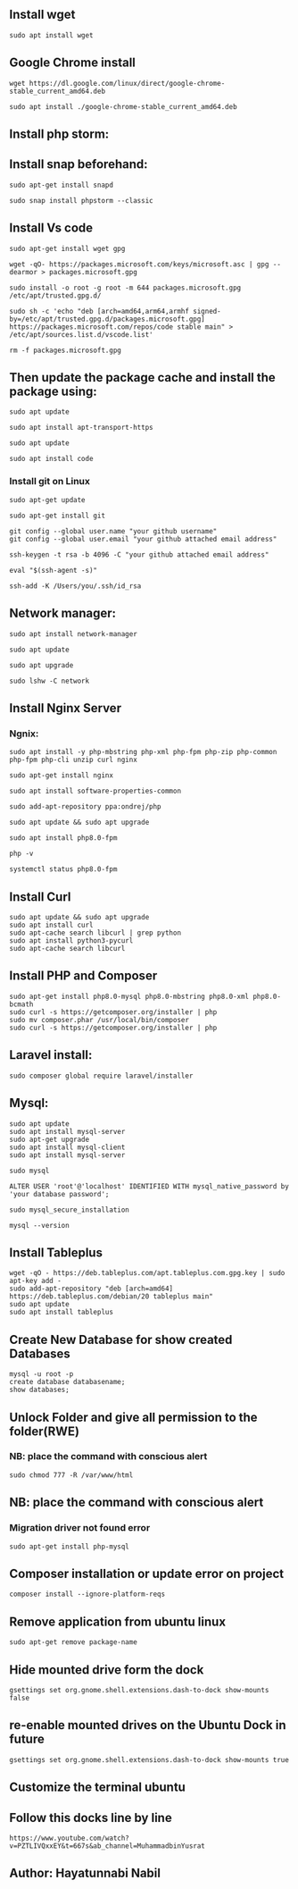 ## Install wget

```
sudo apt install wget
```

## Google Chrome install

```
wget https://dl.google.com/linux/direct/google-chrome-stable_current_amd64.deb
```
```
sudo apt install ./google-chrome-stable_current_amd64.deb
```

## Install php storm:

## Install snap beforehand:

```
sudo apt-get install snapd
```
```
sudo snap install phpstorm --classic
```

## Install Vs code

```
sudo apt-get install wget gpg
```
```
wget -qO- https://packages.microsoft.com/keys/microsoft.asc | gpg --dearmor > packages.microsoft.gpg
```
```
sudo install -o root -g root -m 644 packages.microsoft.gpg /etc/apt/trusted.gpg.d/
```
```
sudo sh -c 'echo "deb [arch=amd64,arm64,armhf signed-by=/etc/apt/trusted.gpg.d/packages.microsoft.gpg] https://packages.microsoft.com/repos/code stable main" > /etc/apt/sources.list.d/vscode.list'
```
```
rm -f packages.microsoft.gpg
```

## Then update the package cache and install the package using:

```
sudo apt update
```
```
sudo apt install apt-transport-https
```
```
sudo apt update
```
```
sudo apt install code
```

### Install git on Linux

```
sudo apt-get update
```
```
sudo apt-get install git
```
```
git config --global user.name "your github username"
git config --global user.email "your github attached email address"
```
```
ssh-keygen -t rsa -b 4096 -C "your github attached email address"
```
```
eval "$(ssh-agent -s)"
```
```
ssh-add -K /Users/you/.ssh/id_rsa
```

## Network manager:

```
sudo apt install network-manager
```
```
sudo apt update
```
```
sudo apt upgrade
```
```
sudo lshw -C network
```

## Install Nginx Server

### Ngnix:

```
sudo apt install -y php-mbstring php-xml php-fpm php-zip php-common php-fpm php-cli unzip curl nginx
```
```
sudo apt-get install nginx
```
```
sudo apt install software-properties-common
```
```
sudo add-apt-repository ppa:ondrej/php
```
```
sudo apt update && sudo apt upgrade
```
```
sudo apt install php8.0-fpm
```
```
php -v
```
```
systemctl status php8.0-fpm
```

## Install Curl
```
sudo apt update && sudo apt upgrade
sudo apt install curl
sudo apt-cache search libcurl | grep python
sudo apt install python3-pycurl
sudo apt-cache search libcurl
```

## Install PHP and Composer

```
sudo apt-get install php8.0-mysql php8.0-mbstring php8.0-xml php8.0-bcmath
sudo curl -s https://getcomposer.org/installer | php
sudo mv composer.phar /usr/local/bin/composer
sudo curl -s https://getcomposer.org/installer | php
```

## Laravel install:

```
sudo composer global require laravel/installer
```

## Mysql:

```
sudo apt update
sudo apt install mysql-server
sudo apt-get upgrade
sudo apt install mysql-client
sudo apt install mysql-server
```

```
sudo mysql
```
```
ALTER USER 'root'@'localhost' IDENTIFIED WITH mysql_native_password by 'your database password';
```
```
sudo mysql_secure_installation
```
```
mysql --version
```

## Install Tableplus
```
wget -qO - https://deb.tableplus.com/apt.tableplus.com.gpg.key | sudo apt-key add -
sudo add-apt-repository "deb [arch=amd64] https://deb.tableplus.com/debian/20 tableplus main"
sudo apt update
sudo apt install tableplus
```
## Create New Database for show created Databases
```
mysql -u root -p
create database databasename;
show databases;
```

## Unlock Folder and give all permission to the folder(RWE)

### NB: place the command with conscious alert

```
sudo chmod 777 -R /var/www/html
```

## NB: place the command with conscious alert

### Migration driver not found error

```
sudo apt-get install php-mysql
```

## Composer installation or update error on project

```
composer install --ignore-platform-reqs
```

## Remove application from ubuntu linux

```
sudo apt-get remove package-name
```

## Hide mounted drive form the dock

```
gsettings set org.gnome.shell.extensions.dash-to-dock show-mounts false
```

## re-enable mounted drives on the Ubuntu Dock in future

```
gsettings set org.gnome.shell.extensions.dash-to-dock show-mounts true
```

## Customize the terminal ubuntu

## Follow this docks line by line

```
https://www.youtube.com/watch?v=PZTLIVQxxEY&t=667s&ab_channel=MuhammadbinYusrat
```

## Author: Hayatunnabi Nabil
